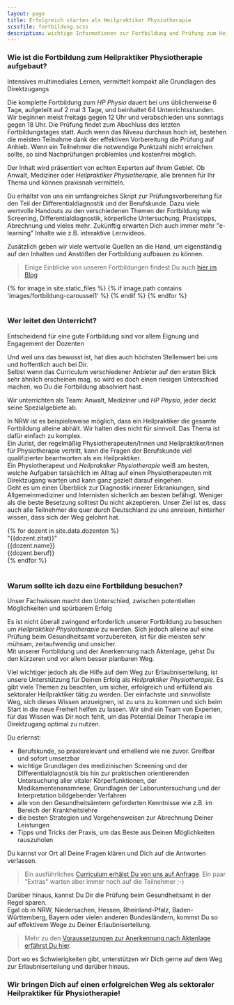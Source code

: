 ```yaml
---
layout: page
title: Erfolgreich starten als Heilpraktiker Physiotherapie
scssfile: fortbildung.scss
description: wichtige Informationen zur Fortbildung und Prüfung zum Heilpraktiker Physiotherapie (HP Physio)
---
```


### Wie ist die Fortbildung zum Heilpraktiker Physiotherapie aufgebaut?  
Intensives multimediales Lernen, vermittelt kompakt alle Grundlagen des Direktzugangs

Die komplette Fortbildung zum <em>HP Physio</em> dauert bei uns üblicherweise 6 Tage, aufgeteilt auf 2 mal 3 Tage, und beinhaltet 64 Unterrichtsstunden.  
Wir beginnen meist freitags gegen 12 Uhr und verabschieden uns sonntags gegen 18 Uhr. 
Die Prüfung findet zum Abschluss des letzten Fortbildungstages statt. 
Auch wenn das Niveau durchaus hoch ist, bestehen die meisten Teilnahme dank der effektiven Vorbereitung die Prüfung auf Anhieb. Wenn ein Teilnehmer die notwendige Punktzahl nicht erreichen sollte, so sind Nachprüfungen problemlos und kostenfrei möglich. 

Der Inhalt wird präsentiert von echten Experten auf Ihrem Gebiet. 
Ob Anwalt, Mediziner oder <em>Heilpraktiker Physiotherapie</em>, alle brennen für Ihr Thema und können praxisnah vermitteln.

Du erhältst von uns ein umfangreiches Skript zur Prüfungsvorbereitung für den Teil der Differentialdiagnostik und der Berufskunde. 
Dazu viele wertvolle Handouts zu den verschiedenen Themen der Fortbildung wie Screening, Differentialdiagnostik, körperliche Untersuchung, Praxistipps, Abrechnung und vieles mehr.
Zukünftig erwarten Dich auch immer mehr "e-learning" Inhalte wie z.B. interaktive Lernvideos.

Zusätzlich geben wir viele wertvolle Quellen an die Hand, um eigenständig auf den Inhalten und Anstößen der Fortbildung aufbauen zu können.  
 
 > Einige Einblicke von unseren Fortbildungen findest Du auch [hier im Blog]({{site.baseurl}}/neuigkeiten-und-lesenswertes-zum-heilpraktiker-physiotherapie/)  

<div markdown="0">
    <amp-carousel class="dozentencarousel" width="852" height="400" layout="responsive" type="slides" autoplay delay="4000">
       {% for image in site.static_files %}
            {% if image.path contains 'images/fortbildung-caroussel1' %}
                <amp-img src="{{ site.baseurl }}{{ image.path }}" alt="image" height="400" width="852" layout="responsive"></amp-img>
            {% endif %}
        {% endfor %}
    </amp-carousel>
</div>
<br/>  


### Wer leitet den Unterricht?
Entscheidend für eine gute Fortbildung sind vor allem Eignung und Engagement der Dozenten

Und weil uns das bewusst ist, hat dies auch höchsten Stellenwert bei uns und hoffentlich auch bei Dir.  
Selbst wenn das Curriculum verschiedener Anbieter auf den ersten Blick sehr ähnlich erscheinen mag, so wird es doch einen riesigen Unterschied machen, wo Du die Fortbildung absolviert hast.

Wir unterrichten als Team: Anwalt, Mediziner und <em>HP Physio</em>, jeder deckt seine Spezialgebiete ab.

In NRW ist es beispielsweise möglich, dass ein Heilpraktiker die gesamte Fortbildung alleine abhält.
Wir halten dies nicht für sinnvoll. Das Thema ist dafür einfach zu komplex.  
Ein Jurist, der regelmäßig Physiotherapeuten/Innen und Heilpraktiker/Innen für Physiotherapie vertritt, kann die Fragen der Berufskunde viel qualifizierter beantworten als ein Heilpraktiker.  
Ein Physiotherapeut und <em>Heilpraktiker Physiotherapie</em> weiß am besten, welche Aufgaben tatsächlich im Alltag auf einen Physiotherapeuten mit Direktzugang warten und kann ganz gezielt darauf eingehen.  
Geht es um einen Überblick zur Diagnostik innerer Erkrankungen, sind Allgemeinmediziner und Internisten sicherlich am besten befähigt.
Weniger als die beste Besetzung solltest Du nicht akzeptieren.
Unser Ziel ist es, dass auch alle Teilnehmer die quer durch Deutschland zu uns anreisen, hinterher wissen, dass sich der Weg gelohnt hat.
<div markdown="0">
     <amp-carousel class="dozentencarousel" width="852" height="400" layout="responsive" type="slides" autoplay delay="7000">
               {% for dozent in site.data.dozenten %}
                <div> 
                 <div class="imagewrapper">
                    <amp-img class="carousel-halffaceimg" src="{{dozent.halffaceimg}}" width="168" height="400" layout="responsive"/>
                 </div>
                   <div class="dozenttext">
                       <div class="dozentquote">
                        "{{dozent.zitat}}"
                    </div>
                    <div class="dozentname">
                        <span>{{dozent.name}}</span> <br/> {{dozent.beruf}}
                    </div>
                   </div>
               </div>
               {% endfor %}
            </amp-carousel>
</div>
<br/>

### Warum sollte ich dazu eine Fortbildung besuchen? 
Unser Fachwissen macht den Unterschied, zwischen potentiellen Möglichkeiten und spürbarem Erfolg

Es ist nicht überall zwingend erforderlich unserer Fortbildung zu besuchen um <em>Heilpraktiker Physiotherapie</em> zu werden. 
Sich jedoch alleine auf eine Prüfung beim Gesundheitsamt vorzubereiten, ist für die meisten sehr mühsam, zeitaufwendig und unsicher.  
Mit unserer Fortbildung und der Anerkennung nach Aktenlage, gehst Du den kürzeren und vor allem besser planbaren Weg.

Viel wichtiger jedoch als die Hilfe auf dem Weg zur Erlaubniserteilung, ist unsere Unterstützung für Deinen Erfolg als <em>Heilpraktiker Physiotherapie</em>.
Es gibt viele Themen zu beachten, um sicher, erfolgreich und erfüllend als sektoraler Heilpraktiker tätig zu werden.
Der einfachste und sinnvollste Weg, sich dieses Wissen anzueignen, ist zu uns zu kommen und sich beim Start in die neue Freiheit helfen zu lassen.
Wir sind ein Team von Experten, für das Wissen was Dir noch fehlt, um das Potential Deiner Therapie im Direktzugang optimal zu nutzen.

Du erlernst:

- Berufskunde, so praxisrelevant und erhellend wie nie zuvor. Greifbar und sofort umsetzbar  
- wichtige Grundlagen des medizinischen Screening und der Differentialdiagnostik bis hin zur praktischen orientierenden Untersuchung aller vitaler Körperfunktionen, der Medikamentenanamnese, Grundlagen der Laboruntersuchung und der Interpretation bildgebender Verfahren  
- alle von den Gesundheitsämtern geforderten Kenntnisse wie z.B. im Bereich der Krankheitslehre  
- die besten Strategien und Vorgehensweisen zur Abrechnung Deiner Leistungen
- Tipps und Tricks der Praxis, um das Beste aus Deinen Möglichkeiten rauszuholen

Du kannst vor Ort all Deine Fragen klären und Dich auf die Antworten verlassen.

> Ein ausführliches [Curriculum erhälst Du von uns auf Anfrage]({{site.baseurl}}/kontakt). Ein paar \"Extras\" warten aber immer noch auf die Teilnehmer ;-\)

Darüber hinaus, kannst Du Dir die Prüfung beim Gesundheitsamt in der Regel sparen.  
Egal ob in NRW, Niedersachen, Hessen, Rheinland-Pfalz, Baden-Württemberg, Bayern oder vielen anderen Bundesländern, kommst Du so auf effektivem Wege zu Deiner Erlaubniserteilung.  

 > Mehr zu den [Voraussetzungen zur Anerkennung nach Aktenlage erfährst Du hier]({{site.baseurl}}/voraussetzungen-und-anerkennung/).

Dort wo es Schwierigkeiten gibt, unterstützen wir Dich gerne auf dem Weg zur Erlaubniserteilung und darüber hinaus.

### Wir bringen Dich auf einen erfolgreichen Weg als sektoraler Heilpraktiker für Physiotherapie!
	
